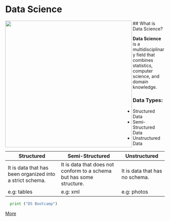 # Data Science
<img src="https://github.com/Tuwaiq-Data-Science-Bootcamp-V4/Markdown-Lab1/blob/main/DS.png" width="400" align="left" >
## What is Data Science?

**Data Science** is a multidisciplinary field that combines statistics, computer science, and domain knowledge.


### Data Types:
- Structured Data
- Semi-Structured Data
- Unstructured Data

| **Structured** | **Semi-Structured** | **Unstructured** |
| -----------| ----------------| -------------|
| It is data that has been organized into a strict schema. | It is data that does not conform to a schema but has some structure. | It is data that has no schema. |
| e.g: tables | e.g: xml | e.g: photos |


```python
  print ("DS Bootcamp")
```
[More](https://en.wikipedia.org/wiki/Data_science%E2%80%9D)